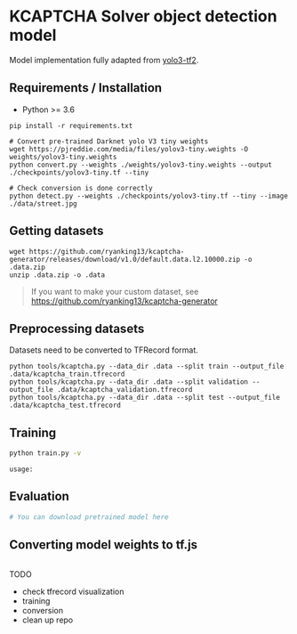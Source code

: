 # KCAPTCHA Solver object detection model

Model implementation fully adapted from [yolo3-tf2](https://github.com/zzh8829/yolov3-tf2).

## Requirements / Installation

- Python >= 3.6

```
pip install -r requirements.txt

# Convert pre-trained Darknet yolo V3 tiny weights
wget https://pjreddie.com/media/files/yolov3-tiny.weights -O weights/yolov3-tiny.weights
python convert.py --weights ./weights/yolov3-tiny.weights --output ./checkpoints/yolov3-tiny.tf --tiny

# Check conversion is done correctly
python detect.py --weights ./checkpoints/yolov3-tiny.tf --tiny --image ./data/street.jpg
```

## Getting datasets

```
wget https://github.com/ryanking13/kcaptcha-generator/releases/download/v1.0/default.data.l2.10000.zip -o .data.zip
unzip .data.zip -o .data
```

> If you want to make your custom dataset, see https://github.com/ryanking13/kcaptcha-generator

## Preprocessing datasets

Datasets need to be converted to TFRecord format.

```
python tools/kcaptcha.py --data_dir .data --split train --output_file .data/kcaptcha_train.tfrecord
python tools/kcaptcha.py --data_dir .data --split validation --output_file .data/kcaptcha_validation.tfrecord
python tools/kcaptcha.py --data_dir .data --split test --output_file .data/kcaptcha_test.tfrecord
```


## Training

```sh
python train.py -v
```

```
usage:
```

## Evaluation


```sh
# You can download pretrained model here 
```

## Converting model weights to tf.js

```sh
```

TODO

- check tfrecord visualization
- training
- conversion
- clean up repo